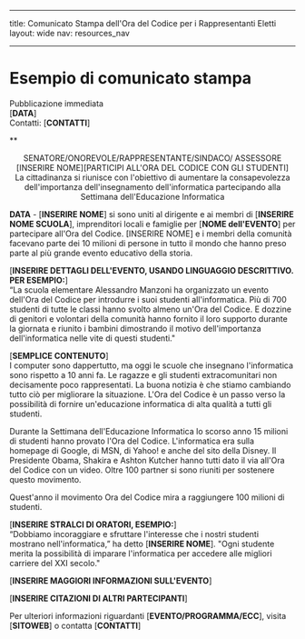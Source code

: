 * * *

title: Comunicato Stampa dell'Ora del Codice per i Rappresentanti Eletti layout: wide nav: resources_nav

* * *

# Esempio di comunicato stampa

Pubblicazione immediata  
[**DATA**]  
Contatti: [**CONTATTI**]  
  


**

<center>
  SENATORE/ONOREVOLE/RAPPRESENTANTE/SINDACO/ ASSESSORE [INSERIRE NOME][PARTICIPI ALL'ORA DEL CODICE CON GLI STUDENTI]</strong><br /> La cittadinanza si riunisce con l'obiettivo di aumentare la consapevolezza dell'importanza dell'insegnamento dell'informatica partecipando alla Settimana dell'Educazione Informatica
</center>

  
  
</p> 

**DATA** - [**INSERIRE NOME**] si sono uniti al dirigente e ai membri di [**INSERIRE NOME SCUOLA**], imprenditori locali e famiglie per [**NOME dell'EVENTO**] per partecipare all'Ora del Codice. [INSERIRE NOME] e i membri della comunità facevano parte dei 10 milioni di persone in tutto il mondo che hanno preso parte al più grande evento educativo della storia.

[**INSERIRE DETTAGLI DELL'EVENTO, USANDO LINGUAGGIO DESCRITTIVO. PER ESEMPIO:**]  
“La scuola elementare Alessandro Manzoni ha organizzato un evento dell'Ora del Codice per introdurre i suoi studenti all'informatica. Più di 700 studenti di tutte le classi hanno svolto almeno un'Ora del Codice. E dozzine di genitori e volontari della comunità hanno fornito il loro supporto durante la giornata e riunito i bambini dimostrando il motivo dell'importanza dell'informatica nelle vite di questi studenti."

[**SEMPLICE CONTENUTO**]  
I computer sono dappertutto, ma oggi le scuole che insegnano l'informatica sono rispetto a 10 anni fa. Le ragazze e gli studenti extracomunitari non decisamente poco rappresentati. La buona notizia è che stiamo cambiando tutto ciò per migliorare la situazione. L'Ora del Codice è un passo verso la possibilità di fornire un'educazione informatica di alta qualità a tutti gli studenti.

Durante la Settimana dell'Educazione Informatica lo scorso anno 15 milioni di studenti hanno provato l'Ora del Codice. L'informatica era sulla homepage di Google, di MSN, di Yahoo! e anche del sito della Disney. Il Presidente Obama, Shakira e Ashton Kutcher hanno tutti dato il via all'Ora del Codice con un video. Oltre 100 partner si sono riuniti per sostenere questo movimento.

Quest'anno il movimento Ora del Codice mira a raggiungere 100 milioni di studenti.

[**INSERIRE STRALCI DI ORATORI, ESEMPIO:**]  
“Dobbiamo incoraggiare e sfruttare l'interesse che i nostri studenti mostrano nell'informatica,” ha detto [**INSERIRE NOME**]. "Ogni studente merita la possibilità di imparare l'informatica per accedere alle migliori carriere del XXI secolo."

[**INSERIRE MAGGIORI INFORMAZIONI SULL'EVENTO**]

[**INSERIRE CITAZIONI DI ALTRI PARTECIPANTI**]

Per ulteriori informazioni riguardanti [**EVENTO/PROGRAMMA/ECC**], visita [**SITOWEB**] o contatta [**CONTATTI**]